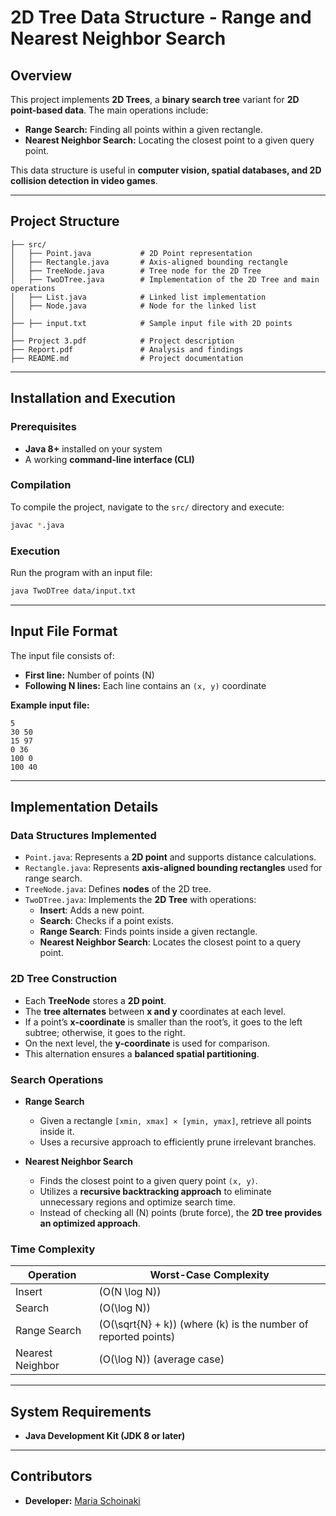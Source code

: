 # 2D Tree Data Structure - Range and Nearest Neighbor Search

## Overview
This project implements **2D Trees**, a **binary search tree** variant for **2D point-based data**. The main operations include:
- **Range Search:** Finding all points within a given rectangle.
- **Nearest Neighbor Search:** Locating the closest point to a given query point.

This data structure is useful in **computer vision, spatial databases, and 2D collision detection in video games**.

---
## Project Structure
```
├── src/
│   ├── Point.java           # 2D Point representation
│   ├── Rectangle.java       # Axis-aligned bounding rectangle
│   ├── TreeNode.java        # Tree node for the 2D Tree
│   ├── TwoDTree.java        # Implementation of the 2D Tree and main operations
│   ├── List.java            # Linked list implementation
│   ├── Node.java            # Node for the linked list
│
├── ├── input.txt            # Sample input file with 2D points
│
├── Project 3.pdf            # Project description
├── Report.pdf               # Analysis and findings
├── README.md                # Project documentation
```

---
## Installation and Execution
### Prerequisites
- **Java 8+** installed on your system
- A working **command-line interface (CLI)**

### Compilation
To compile the project, navigate to the `src/` directory and execute:
```sh
javac *.java
```

### Execution
Run the program with an input file:
```sh
java TwoDTree data/input.txt
```

---
## Input File Format
The input file consists of:
- **First line:** Number of points (N)
- **Following N lines:** Each line contains an `(x, y)` coordinate

**Example input file:**
```
5
30 50
15 97
0 36
100 0
100 40
```

---
## Implementation Details
### **Data Structures Implemented**
- `Point.java`: Represents a **2D point** and supports distance calculations.
- `Rectangle.java`: Represents **axis-aligned bounding rectangles** used for range search.
- `TreeNode.java`: Defines **nodes** of the 2D tree.
- `TwoDTree.java`: Implements the **2D Tree** with operations:
  - **Insert**: Adds a new point.
  - **Search**: Checks if a point exists.
  - **Range Search**: Finds points inside a given rectangle.
  - **Nearest Neighbor Search**: Locates the closest point to a query point.

### **2D Tree Construction**
- Each **TreeNode** stores a **2D point**.
- The **tree alternates** between **x and y** coordinates at each level.
- If a point’s **x-coordinate** is smaller than the root’s, it goes to the left subtree; otherwise, it goes to the right.
- On the next level, the **y-coordinate** is used for comparison.
- This alternation ensures a **balanced spatial partitioning**.

### **Search Operations**
- **Range Search**
  - Given a rectangle `[xmin, xmax] × [ymin, ymax]`, retrieve all points inside it.
  - Uses a recursive approach to efficiently prune irrelevant branches.
  
- **Nearest Neighbor Search**
  - Finds the closest point to a given query point `(x, y)`.
  - Utilizes a **recursive backtracking approach** to eliminate unnecessary regions and optimize search time.
  - Instead of checking all \(N\) points (brute force), the **2D tree provides an optimized approach**.

### **Time Complexity**
| Operation              | Worst-Case Complexity |
|-----------------------|----------------------|
| Insert               | \(O(N \log N)\) |
| Search               | \(O(\log N)\) |
| Range Search         | \(O(\sqrt{N} + k)\) (where \(k\) is the number of reported points) |
| Nearest Neighbor     | \(O(\log N)\) (average case) |

---
## System Requirements
- **Java Development Kit (JDK 8 or later)**

---
## Contributors
- **Developer:** [Maria Schoinaki](https://github.com/MariaSchoinaki)